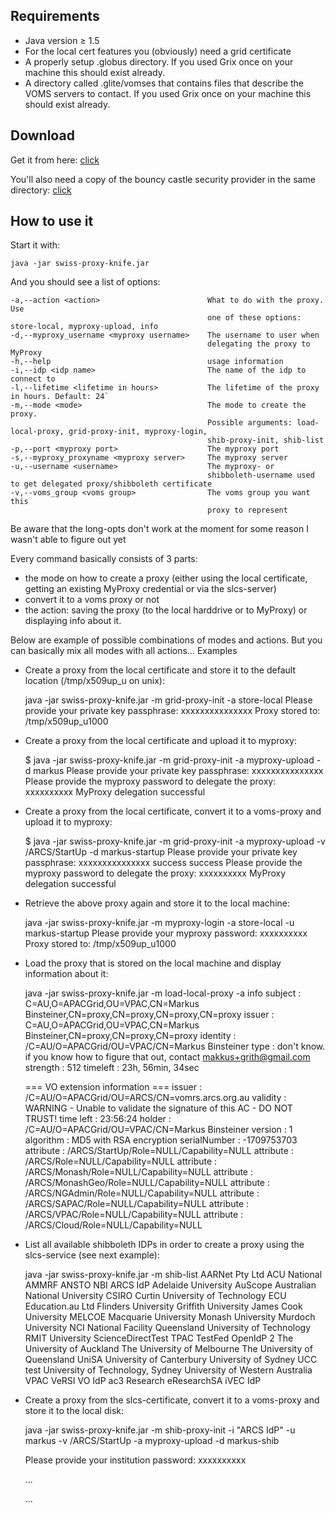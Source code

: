## Requirements

* Java version ≥ 1.5
* For the local cert features you (obviously) need a grid certificate
* A properly setup .globus directory. If you used Grix once on your machine this should exist already.
* A directory called .glite/vomses that contains files that describe the VOMS servers to contact. If you used Grix once on your machine this should exist already. 

## Download

Get it from here: [click](https://code.arcs.org.au/hudson/job/JGridAuth-SNAPSHOT/au.org.arcs.auth$swiss-proxy-knife/lastSuccessfulBuild/artifact/au.org.arcs.auth/swiss-proxy-knife/0.4-SNAPSHOT/swiss-proxy-knife.jar)

You'll also need a copy of the bouncy castle security provider in the same directory: [click](http://www.bouncycastle.org/download/bcprov-jdk15-145.jar)

## How to use it

Start it with:

`java -jar swiss-proxy-knife.jar`

And you should see a list of options:

    -a,--action <action>                        What to do with the proxy. Use
                                                one of these options: store-local, myproxy-upload, info
    -d,--myproxy_username <myproxy username>    The username to user when
                                                delegating the proxy to MyProxy
    -h,--help                                   usage information
    -i,--idp <idp name>                         The name of the idp to connect to
    -l,--lifetime <lifetime in hours>           The lifetime of the proxy in hours. Default: 24`
    -m,--mode <mode>                            The mode to create the proxy.
                                                Possible arguments: load-local-proxy, grid-proxy-init, myproxy-login,
                                                shib-proxy-init, shib-list
    -p,--port <myproxy port>                    The myproxy port
    -s,--myproxy_proxyname <myproxy server>     The myproxy server
    -u,--username <username>                    The myproxy- or
                                                shibboleth-username used to get delegated proxy/shibboleth certificate
    -v,--voms_group <voms group>                The voms group you want this
                                                proxy to represent

Be aware that the long-opts don't work at the moment for some reason I wasn't able to figure out yet

Every command basically consists of 3 parts:

* the mode on how to create a proxy (either using the local certificate, getting an existing MyProxy credential or via the slcs-server)
* convert it to a voms proxy or not
* the action: saving the proxy (to the local harddrive or to MyProxy) or displaying info about it. 

Below are example of possible combinations of modes and actions. But you can basically mix all modes with all actions…
Examples

* Create a proxy from the local certificate and store it to the default location (/tmp/x509up_u<uid> on unix):

    java -jar swiss-proxy-knife.jar -m grid-proxy-init -a store-local
    Please provide your private key passphrase: xxxxxxxxxxxxxxx
    Proxy stored to: /tmp/x509up_u1000

* Create a proxy from the local certificate and upload it to myproxy:

    $ java -jar swiss-proxy-knife.jar -m grid-proxy-init -a myproxy-upload -d markus
    Please provide your private key passphrase: xxxxxxxxxxxxxxx
    Please provide the myproxy password to delegate the proxy: xxxxxxxxxx
    MyProxy delegation successful

* Create a proxy from the local certificate, convert it to a voms-proxy and upload it to myproxy:

    $ java -jar swiss-proxy-knife.jar -m grid-proxy-init -a myproxy-upload -v /ARCS/StartUp -d markus-startup
    Please provide your private key passphrase: xxxxxxxxxxxxxxx
    success
    success
    Please provide the myproxy password to delegate the proxy: xxxxxxxxxx
    MyProxy delegation successful

* Retrieve the above proxy again and store it to the local machine:

    java -jar swiss-proxy-knife.jar -m myproxy-login -a store-local -u markus-startup
    Please provide your myproxy password: xxxxxxxxxx
    Proxy stored to: /tmp/x509up_u1000

* Load the proxy that is stored on the local machine and display information about it:

    java -jar swiss-proxy-knife.jar -m load-local-proxy -a info
    subject		:  C=AU,O=APACGrid,OU=VPAC,CN=Markus Binsteiner,CN=proxy,CN=proxy,CN=proxy,CN=proxy
    issuer		:  C=AU,O=APACGrid,OU=VPAC,CN=Markus Binsteiner,CN=proxy,CN=proxy,CN=proxy
    identity	        :  /C=AU/O=APACGrid/OU=VPAC/CN=Markus Binsteiner
    type		:  don't know. if you know how to figure that out, contact makkus+grith@gmail.com
    strength    	:  512
    timeleft	        :  23h, 56min, 34sec

    === VO extension information ===
    issuer		: /C=AU/O=APACGrid/OU=ARCS/CN=vomrs.arcs.org.au
    validity	        : WARNING - Unable to validate the signature of this AC - DO NOT TRUST!
    time left	        : 23:56:24
    holder		: /C=AU/O=APACGrid/OU=VPAC/CN=Markus Binsteiner
    version		: 1
    algorithm	        : MD5 with RSA encryption
    serialNumber	: -1709753703
    attribute    	: /ARCS/StartUp/Role=NULL/Capability=NULL
    attribute           : /ARCS/Role=NULL/Capability=NULL
    attribute    	: /ARCS/Monash/Role=NULL/Capability=NULL
    attribute    	: /ARCS/MonashGeo/Role=NULL/Capability=NULL
    attribute    	: /ARCS/NGAdmin/Role=NULL/Capability=NULL
    attribute    	: /ARCS/SAPAC/Role=NULL/Capability=NULL
    attribute    	: /ARCS/VPAC/Role=NULL/Capability=NULL
    attribute   	: /ARCS/Cloud/Role=NULL/Capability=NULL

* List all available shibboleth IDPs in order to create a proxy using the slcs-service (see next example):

    java -jar swiss-proxy-knife.jar -m shib-list
      AARNet Pty Ltd
      ACU National
      AMMRF
      ANSTO NBI
      ARCS IdP
      Adelaide University
      AuScope
      Australian National University
      CSIRO
      Curtin University of Technology
      ECU
      Education.au Ltd
      Flinders University
      Griffith University
      James Cook University
      MELCOE
      Macquarie University
      Monash University
      Murdoch University
      NCI National Facility
      Queensland University of Technology
      RMIT University
      ScienceDirectTest
      TPAC
      TestFed OpenIdP 2
      The University of Auckland
      The University of Melbourne
      The University of Queensland
      UniSA
      University of Canterbury
      University of Sydney UCC test
      University of Technology, Sydney
      University of Western Australia
      VPAC
      VeRSI VO IdP
      ac3 Research
      eResearchSA
      iVEC IdP

* Create a proxy from the slcs-certificate, convert it to a voms-proxy and store it to the local disk:

    java -jar swiss-proxy-knife.jar -m shib-proxy-init -i "ARCS IdP" -u markus -v /ARCS/StartUp -a myproxy-upload -d markus-shib

    Please provide your institution password: xxxxxxxxxx

    ...

    ...
